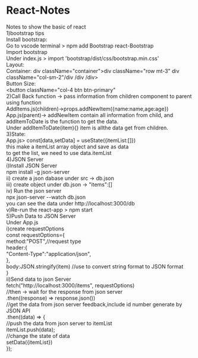 # React-Notes
Notes to show the basic of react<br/>
1)bootstrap tips<br/>
Install bootstrap:<br/>
  Go to vscode terminal > npm add Bootstrap react-Bootstrap<br/>
Import bootstrap<br/>
  Under index.js > import 'bootstrap/dist/css/bootstrap.min.css'<br/>
Layout:<br/>
Container: div className="container">div className="row mt-3" div className="col-sm-2"/div /div /div><br/>
Button Size:<br/>
  <button className="col-4 btn btn-primary"</button><br/>
2)Call Back function -> pass information from children component to parent using function <br/>
  AddItems.js(children)->props.addNewItem({name:name,age:age})<br/>
  App.js(parent)-><AddItem addNewItem={addItemToDate}/> addNewItem contain all information from child, and addItemToDate is the function to get the data.<br/>
  Under addItemToDate(item){} item is allthe data get from children. <br/>
3)State:<br/>
  App.js> const[data,setData] = useState({itemList:[]})<br/>
  this make a itemList array object and save as data<br/>
  to get the list, we need to use data.itemList<br/>
4)JSON Server<br/>
  i)Install JSON Server<br/>
  npm install -g json-server<br/>
  ii) create a json dabase under src -> db.json<br/>
  iii) create object under db.json -> "items":[]<br/>
  iv) Run the json server<br/>
    npx json-server --watch db.json<br/>
    you can see the data under http://localhost:3000/db<br/>
  v)Re-run the react-app > npm start<br/>
5)Push Data to JSON Server<br/>
  Under App.js<br/>
  i)create requestOptions<br/>
    const requestOptions={<br/>
      method:"POST",//request type<br/>
      header:{<br/>
        "Content-Type":"application/json",<br/>
      },<br/>
      body:JSON.stringify(item) //use to convert string format to JSON format<br/>
    }<br/>
  ii)Send data to json Server<br/>
     fetch("http://localhost:3000/items", requestOptions)<br/>
      //then -> wait for the response from json server<br/>
      .then((response) => response.json())<br/>
      //get the data from json server feedback,include id number generate by JSON API<br/>
      .then((data) => {<br/>
        //push the data from json server to itemList<br/>
        itemList.push(data);<br/>
        //change the state of data<br/>
        setData({itemList})<br/>
      });<br/>
       


  
  








